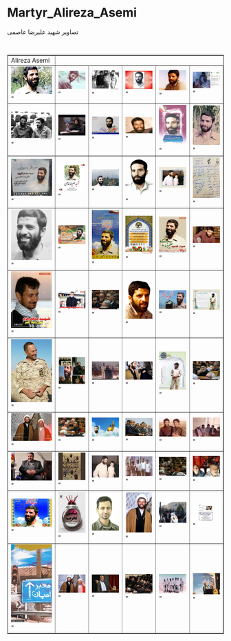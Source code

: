 # Martyr_Alireza_Asemi
تصاویر شهید علیرضا عاصمی


<br><table  align="center" border="1">
<tr><td> Alireza Asemi </td></tr><tr><td><img src= "output/1.jpg" width="300">"</td><td><img src= "output/10.jpg" width="300">"</td><td><img src= "output/11.jpg" width="300">"</td><td><img src= "output/12.jpg" width="300">"</td><td><img src= "output/13.jpg" width="300">"</td><td><img src= "output/14.jpg" width="300">"</td></tr>
<tr><td><img src= "output/15.jpg" width="300">"</td><td><img src= "output/16.jpg" width="300">"</td><td><img src= "output/17.jpg" width="300">"</td><td><img src= "output/18.jpg" width="300">"</td><td><img src= "output/19.jpg" width="300">"</td><td><img src= "output/2.jpg" width="300">"</td></tr>
<tr><td><img src= "output/20.jpg" width="300">"</td><td><img src= "output/21.jpg" width="300">"</td><td><img src= "output/22.jpg" width="300">"</td><td><img src= "output/23.jpg" width="300">"</td><td><img src= "output/24.jpg" width="300">"</td><td><img src= "output/25.jpg" width="300">"</td></tr>
<tr><td><img src= "output/26.jpg" width="300">"</td><td><img src= "output/27.jpg" width="300">"</td><td><img src= "output/28.jpg" width="300">"</td><td><img src= "output/29.jpg" width="300">"</td><td><img src= "output/3.jpg" width="300">"</td><td><img src= "output/30.jpg" width="300">"</td></tr>
<tr><td><img src= "output/31.jpg" width="300">"</td><td><img src= "output/32.jpg" width="300">"</td><td><img src= "output/33.jpg" width="300">"</td><td><img src= "output/34.jpg" width="300">"</td><td><img src= "output/35.jpg" width="300">"</td><td><img src= "output/36.jpg" width="300">"</td></tr>
<tr><td><img src= "output/37.jpg" width="300">"</td><td><img src= "output/38.jpg" width="300">"</td><td><img src= "output/39.jpg" width="300">"</td><td><img src= "output/4.jpg" width="300">"</td><td><img src= "output/40.jpg" width="300">"</td><td><img src= "output/41.jpg" width="300">"</td></tr>
<tr><td><img src= "output/42.jpg" width="300">"</td><td><img src= "output/43.jpg" width="300">"</td><td><img src= "output/44.jpg" width="300">"</td><td><img src= "output/45.jpg" width="300">"</td><td><img src= "output/46.jpg" width="300">"</td><td><img src= "output/47.jpg" width="300">"</td></tr>
<tr><td><img src= "output/48.jpg" width="300">"</td><td><img src= "output/49.jpg" width="300">"</td><td><img src= "output/5.jpg" width="300">"</td><td><img src= "output/50.jpg" width="300">"</td><td><img src= "output/51.jpg" width="300">"</td><td><img src= "output/52.jpg" width="300">"</td></tr>
<tr><td><img src= "output/53.jpg" width="300">"</td><td><img src= "output/54.jpg" width="300">"</td><td><img src= "output/55.jpg" width="300">"</td><td><img src= "output/56.jpg" width="300">"</td><td><img src= "output/57.jpg" width="300">"</td><td><img src= "output/58.jpg" width="300">"</td></tr>
<tr><td><img src= "output/59.jpg" width="300">"</td><td><img src= "output/6.jpg" width="300">"</td><td><img src= "output/60.jpg" width="300">"</td><td><img src= "output/61.jpg" width="300">"</td><td><img src= "output/62.jpg" width="300">"</td><td><img src= "output/63.jpg" width="300">"</td></tr>
</table>
